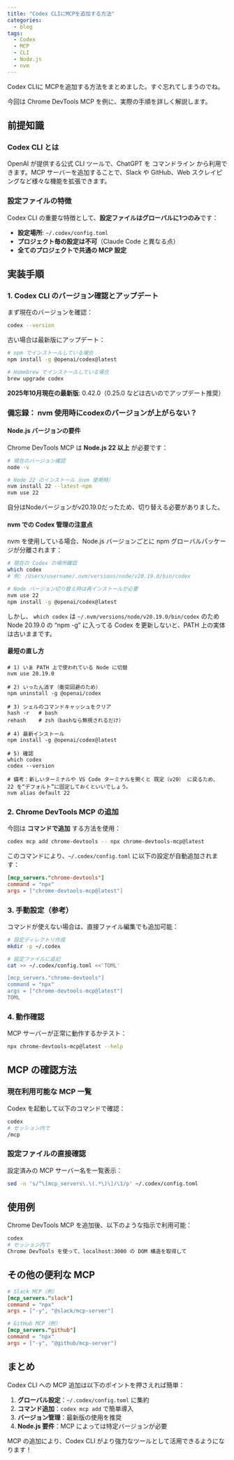 ```yaml
---
title: "Codex CLIにMCPを追加する方法"
categories:
  - blog
tags:
  - Codex
  - MCP
  - CLI
  - Node.js
  - nvm
---
```


Codex CLIに MCPを追加する方法をまとめました。すぐ忘れてしまうのでね。

今回は Chrome DevTools MCP を例に、実際の手順を詳しく解説します。

## 前提知識

### Codex CLI とは
OpenAI が提供する公式 CLI ツールで、ChatGPT を コマンドライン から利用できます。MCP サーバーを追加することで、Slack や GitHub、Web スクレイピングなど様々な機能を拡張できます。

### 設定ファイルの特徴
Codex CLI の重要な特徴として、**設定ファイルはグローバルに1つのみ**です：

- **設定場所**: `~/.codex/config.toml`
- **プロジェクト毎の設定は不可**（Claude Code と異なる点）
- **全てのプロジェクトで共通の MCP 設定**

## 実装手順

### 1. Codex CLI のバージョン確認とアップデート

まず現在のバージョンを確認：

```bash
codex --version
```

古い場合は最新版にアップデート：

```bash
# npm でインストールしている場合
npm install -g @openai/codex@latest

# Homebrew でインストールしている場合
brew upgrade codex
```

**2025年10月現在の最新版**: 0.42.0（0.25.0 などは古いのでアップデート推奨）

### 備忘録： nvm 使用時にcodexのバージョンが上がらない？

#### Node.js バージョンの要件

Chrome DevTools MCP は **Node.js 22 以上** が必要です：

```bash
# 現在のバージョン確認
node -v

# Node 22 のインストール（nvm 使用時）
nvm install 22 --latest-npm
nvm use 22
```

自分はNodeバージョンがv20.19.0だったため、切り替える必要がありました。

#### nvm での Codex 管理の注意点

nvm を使用している場合、Node.js バージョンごとに npm グローバルパッケージが分離されます：

```bash
# 現在の Codex の場所確認
which codex
# 例: /Users/username/.nvm/versions/node/v20.19.0/bin/codex

# Node バージョン切り替え時は再インストールが必要
nvm use 22
npm install -g @openai/codex@latest
```

しかし、 `which codex` は `~/.nvm/versions/node/v20.19.0/bin/codex` のため Node 20.19.0 の “npm -g” に入ってる Codex を更新しないと、PATH 上の実体は古いままです。

#### 最短の直し方

```
# 1) いま PATH 上で使われている Node に切替
nvm use 20.19.0

# 2) いったん消す（衝突回避のため）
npm uninstall -g @openai/codex

# 3) シェルのコマンドキャッシュをクリア
hash -r   # bash
rehash    # zsh（bashなら無視されるだけ）

# 4) 最新インストール
npm install -g @openai/codex@latest

# 5) 確認
which codex
codex --version

# 備考：新しいターミナルや VS Code ターミナルを開くと 既定（v20） に戻るため、 22 を“デフォルト”に固定しておくといいでしょう。
nvm alias default 22
```


### 2. Chrome DevTools MCP の追加

今回は **コマンドで追加** する方法を使用：

```bash
codex mcp add chrome-devtools -- npx chrome-devtools-mcp@latest
```

このコマンドにより、`~/.codex/config.toml` に以下の設定が自動追加されます：

```toml
[mcp_servers."chrome-devtools"]
command = "npx"
args = ["chrome-devtools-mcp@latest"]
```

### 3. 手動設定（参考）

コマンドが使えない場合は、直接ファイル編集でも追加可能：

```bash
# 設定ディレクトリ作成
mkdir -p ~/.codex

# 設定ファイルに追記
cat >> ~/.codex/config.toml <<'TOML'

[mcp_servers."chrome-devtools"]
command = "npx"
args = ["chrome-devtools-mcp@latest"]
TOML
```

### 4. 動作確認

MCP サーバーが正常に動作するかテスト：

```bash
npx chrome-devtools-mcp@latest --help
```

## MCP の確認方法

### 現在利用可能な MCP 一覧

Codex を起動して以下のコマンドで確認：

```bash
codex
# セッション内で
/mcp
```

### 設定ファイルの直接確認

設定済みの MCP サーバー名を一覧表示：

```bash
sed -n 's/^\[mcp_servers\.\(.*\)\]/\1/p' ~/.codex/config.toml
```

## 使用例

Chrome DevTools MCP を追加後、以下のような指示で利用可能：

```bash
codex
# セッション内で
Chrome DevTools を使って、localhost:3000 の DOM 構造を取得して
```

## その他の便利な MCP

```toml
# Slack MCP（例）
[mcp_servers."slack"]
command = "npx"
args = ["-y", "@slack/mcp-server"]

# GitHub MCP（例）
[mcp_servers."github"]
command = "npx"
args = ["-y", "@github/mcp-server"]
```

## まとめ

Codex CLI への MCP 追加は以下のポイントを押さえれば簡単：

1. **グローバル設定**：`~/.codex/config.toml` に集約
2. **コマンド追加**：`codex mcp add` で簡単導入
3. **バージョン管理**：最新版の使用を推奨
4. **Node.js 要件**：MCP によっては特定バージョンが必要

MCP の追加により、Codex CLI がより強力なツールとして活用できるようになります！
